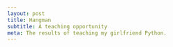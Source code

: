 ```yaml
---
layout: post
title: Hangman
subtitle: A teaching opportunity
meta: The results of teaching my girlfriend Python.
---
```

